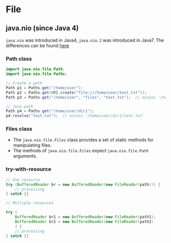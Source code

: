 # File

## java.nio (since Java 4)

`java.nio` was introduced in Java4, `java.nio.2` was introduced in Java7. The differences can be found [here](http://stackoverflow.com/questions/25537675/java-what-exactly-is-the-difference-between-nio-and-nio-2)


### Path class

```java
import java.nio.file.Path;
import java.nio.file.Paths;

// Create a path
Path p1 = Paths.get("/home/user");
Path p2 = Paths.get(URI.create("file:///home/user/test.txt"));
Path p3 = Paths.get("/home/user", "files", "test.txt");  // access '/home/user/files/test.txt'

// Join path
Path p4 = Paths.get("/home/user/dir1");
p4.resolve("test.txt");  // access '/home/user/dir1/test.txt'

```

### Files class

- The `java.nio.file.Files` class provides a set of static methods for manipulating files.
- The methods of `java.nio.file.Files` expect `java.nio.file.Path` arguments.



### try-with-resource

```java
// One resource
try (BufferedReader br = new BufferedReader(new FileReader(path))) {
    // processing
} catch {}

// Multiple resources

try (
    BufferedReader br1 = new BufferedReader(new FileReader(path1);
    BufferedReader br2 = new BufferedReader(new FileReader(path2)
    ) {
    // processing
} catch {}

```


